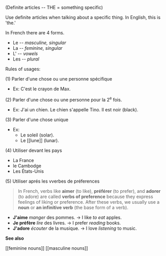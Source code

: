 (Definite articles -- THE = something specific)

Use definite articles when talking about a specific thing. In English, this is 'the.'

In French there are 4 forms.

- Le  -- _masculine, singular_
- La -- _feminine, singular_
- L' -- _vowels_
- Les -- _plural_


Rules of usages:

(1) Parler d'une chose ou une personne spécifique
- Ex: C'est le crayon de Max.

(2) Parler d'une chose ou une personne pour la $2^\text{e}$ fois. 
- Ex: J'ai un chien. Le chien s'appelle Tino. Il est noir (black).

(3) Parler d'une chose unique 
- Ex: 
	- Le soleil (solar). 
	- Le [[lune]] (lunar).

(4) Utiliser devant les pays
- La France
- le Cambodge
- Les États-Unis

(5) Utiliser aprés les vverbes de préferences 

> In French, verbs like **aimer** (to like), **préférer** (to prefer), and **adorer** (to adore) are called **verbs of preference** because they express feelings of liking or preference. After these verbs, we usually use a **noun** or **an infinitive verb** (the base form of a verb).

- **J'aime** _manger_ des pommes. → I like _to eat_ apples.
- **Je préfère** _lire_ des livres. → I prefer _reading_ books.
- **J'adore** _écouter_ de la musique. → I love _listening_ to music. 


**See also**

[[feminine nouns]]
[[masculine nouns]]
